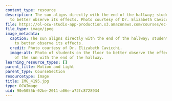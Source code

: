 ```yaml
---
content_type: resource
description: The sun aligns directly with the end of the hallway; students lie down
  to better observe its effects. Photo courtesy of Dr. Elizabeth Cavicchi.
file: https://ol-ocw-studio-app-production.s3.amazonaws.com/courses/ec-050-recreate-experiments-from-history-inform-the-future-from-the-past-galileo-january-iap-2010/90e5055b02be2011a06ea72fc8728934_IMG_4195.jpg
file_type: image/jpeg
image_metadata:
  caption: The sun aligns directly with the end of the hallway; students lie down
    to better observe its effects.
  credit: Photo courtesy of Dr. Elizabeth Cavicchi.
  image-alt: Photo of students on the floor to better observe the effects of the alignment
    of the sun with the end of the hallway.
learning_resource_types: []
parent_title: Motion and Light
parent_type: CourseSection
resourcetype: Image
title: IMG_4195.jpg
type: OCWImage
uid: 90e5055b-02be-2011-a06e-a72fc8728934
---
```

